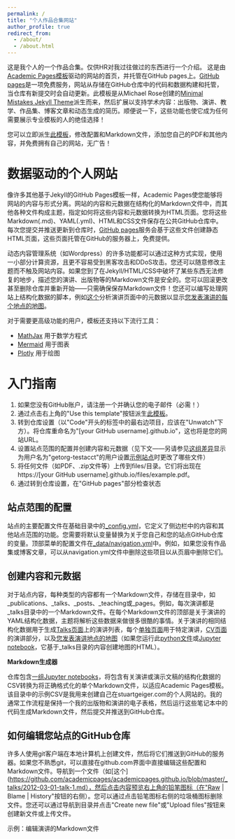 ```yaml
---
permalink: /
title: "个人作品合集网站"
author_profile: true
redirect_from: 
  - /about/
  - /about.html
---
```


这是我个人的一个作品合集。仅供HR对我过往做过的东西进行一个介绍。
这是由[Academic Pages模板](https://github.com/academicpages/academicpages.github.io)驱动的网站的首页，并托管在GitHub pages上。[GitHub pages](https://pages.github.com)是一项免费服务，网站从存储在GitHub仓库中的代码和数据构建和托管，当仓库有新提交时会自动更新。此模板是从Michael Rose创建的[Minimal Mistakes Jekyll Theme](https://mmistakes.github.io/minimal-mistakes/)派生而来，然后扩展以支持学术内容：出版物、演讲、教学、作品集、博客文章和动态生成的简历。顺便说一下，这些功能也使它成为任何需要展示专业模板的人的绝佳选择！

您可以立即派生[此模板](https://github.com/academicpages/academicpages.github.io)，修改配置和Markdown文件，添加您自己的PDF和其他内容，并免费拥有自己的网站，无广告！

数据驱动的个人网站
======
像许多其他基于Jekyll的GitHub Pages模板一样，Academic Pages使您能够将网站的内容与形式分离。网站的内容和元数据在结构化的Markdown文件中，而其他各种文件构成主题，指定如何将这些内容和元数据转换为HTML页面。您将这些Markdown(.md)、YAML(.yml)、HTML和CSS文件保存在公共GitHub仓库中。每次您提交并推送更新到仓库时，[GitHub pages](https://pages.github.com/)服务会基于这些文件创建静态HTML页面，这些页面托管在GitHub的服务器上，免费提供。

动态内容管理系统（如Wordpress）的许多功能都可以通过这种方式实现，使用一小部分计算资源，且更不容易受到黑客攻击和DDoS攻击。您还可以随意修改主题而不触及网站内容。如果您到了在Jekyll/HTML/CSS中破坏了某些东西无法修复的地步，描述您的演讲、出版物等的Markdown文件是安全的。您可以回滚更改甚至删除仓库并重新开始——只需确保保存Markdown文件！您还可以编写处理网站上结构化数据的脚本，例如[这个](https://github.com/academicpages/academicpages.github.io/blob/master/talkmap.ipynb)分析演讲页面中的元数据以显示[您发表演讲的每个地点的地图](https://academicpages.github.io/talkmap.html)。

对于需要更高级功能的用户，模板还支持以下流行工具：
- [MathJax](https://www.mathjax.org/) 用于数学方程式
- [Mermaid](https://mermaid.js.org/) 用于图表
- [Plotly](https://plotly.com/javascript/) 用于绘图

入门指南
======
1. 如果您没有GitHub账户，请注册一个并确认您的电子邮件（必需！）
1. 通过点击右上角的"Use this template"按钮派生[此模板](https://github.com/academicpages/academicpages.github.io)。
1. 转到仓库设置（以"Code"开头的标签中的最右边项目，应该在"Unwatch"下方）。将仓库重命名为"[your GitHub username].github.io"，这也将是您的网站URL。
1. 设置站点范围的配置并创建内容和元数据（见下文——另请参见[这组差异](http://archive.is/3TPas)显示为用户名为"getorg-testacct"的用户设置[示例站点](https://getorg-testacct.github.io)时更改了哪些文件）
1. 将任何文件（如PDF、.zip文件等）上传到files/目录。它们将出现在https://[your GitHub username].github.io/files/example.pdf。
1. 通过转到仓库设置，在"GitHub pages"部分检查状态

站点范围的配置
------
站点的主要配置文件在基础目录中的[_config.yml](https://github.com/academicpages/academicpages.github.io/blob/master/_config.yml)，它定义了侧边栏中的内容和其他站点范围的功能。您需要将默认变量替换为关于您自己和您的站点GitHub仓库的变量。顶部菜单的配置文件在[_data/navigation.yml](https://github.com/academicpages/academicpages.github.io/blob/master/_data/navigation.yml)中。例如，如果您没有作品集或博客文章，可以从navigation.yml文件中删除这些项目以从页眉中删除它们。

创建内容和元数据
------
对于站点内容，每种类型的内容都有一个Markdown文件，存储在目录中，如_publications、_talks、_posts、_teaching或_pages。例如，每次演讲都是_talks目录中的一个Markdown文件。在每个Markdown文件的顶部是关于演讲的YAML结构化数据，主题将解析这些数据来做很多很酷的事情。关于演讲的相同结构化数据用于生成[Talks页面](https://academicpages.github.io/talks)上的演讲列表，每个[单独页面](https://academicpages.github.io/talks/2012-03-01-talk-1)用于特定演讲，[CV页面](https://academicpages.github.io/cv)的演讲部分，以及[您发表演讲地点的地图](https://academicpages.github.io/talkmap.html)（如果您运行此[python文件](https://github.com/academicpages/academicpages.github.io/blob/master/talkmap.py)或[Jupyter notebook](https://github.com/academicpages/academicpages.github.io/blob/master/talkmap.ipynb)，它基于_talks目录的内容创建地图的HTML）。


**Markdown生成器**

仓库包含[一组Jupyter notebooks](https://github.com/academicpages/academicpages.github.io/tree/master/markdown_generator)，将包含有关演讲或演示文稿的结构化数据的CSV转换为将正确格式化的单个Markdown文件，以适应Academic Pages模板。该目录中的示例CSV是我用来创建自己在stuartgeiger.com的个人网站的。我的通常工作流程是保持一个我的出版物和演讲的电子表格，然后运行这些笔记本中的代码生成Markdown文件，然后提交并推送到GitHub仓库。

如何编辑您站点的GitHub仓库
------
许多人使用git客户端在本地计算机上创建文件，然后将它们推送到GitHub的服务器。如果您不熟悉git，可以直接在github.com界面中直接编辑这些配置和Markdown文件。导航到一个文件（如[这个](https://github.com/academicpages/academicpages.github.io/blob/master/_talks/2012-03-01-talk-1.md），然后点击内容预览右上角的铅笔图标（在"Raw | Blame | History"按钮的右侧）。您可以通过点击铅笔图标右侧的垃圾桶图标删除文件。您还可以通过导航到目录并点击"Create new file"或"Upload files"按钮来创建新文件或上传文件。

示例：编辑演讲的Markdown文件

